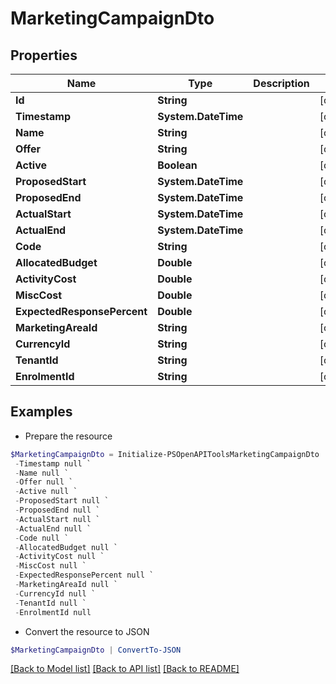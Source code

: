 # MarketingCampaignDto
## Properties

Name | Type | Description | Notes
------------ | ------------- | ------------- | -------------
**Id** | **String** |  | [optional] 
**Timestamp** | **System.DateTime** |  | [optional] 
**Name** | **String** |  | [optional] 
**Offer** | **String** |  | [optional] 
**Active** | **Boolean** |  | [optional] 
**ProposedStart** | **System.DateTime** |  | [optional] 
**ProposedEnd** | **System.DateTime** |  | [optional] 
**ActualStart** | **System.DateTime** |  | [optional] 
**ActualEnd** | **System.DateTime** |  | [optional] 
**Code** | **String** |  | [optional] 
**AllocatedBudget** | **Double** |  | [optional] 
**ActivityCost** | **Double** |  | [optional] 
**MiscCost** | **Double** |  | [optional] 
**ExpectedResponsePercent** | **Double** |  | [optional] 
**MarketingAreaId** | **String** |  | [optional] 
**CurrencyId** | **String** |  | [optional] 
**TenantId** | **String** |  | [optional] 
**EnrolmentId** | **String** |  | [optional] 

## Examples

- Prepare the resource
```powershell
$MarketingCampaignDto = Initialize-PSOpenAPIToolsMarketingCampaignDto  -Id null `
 -Timestamp null `
 -Name null `
 -Offer null `
 -Active null `
 -ProposedStart null `
 -ProposedEnd null `
 -ActualStart null `
 -ActualEnd null `
 -Code null `
 -AllocatedBudget null `
 -ActivityCost null `
 -MiscCost null `
 -ExpectedResponsePercent null `
 -MarketingAreaId null `
 -CurrencyId null `
 -TenantId null `
 -EnrolmentId null
```

- Convert the resource to JSON
```powershell
$MarketingCampaignDto | ConvertTo-JSON
```

[[Back to Model list]](../README.md#documentation-for-models) [[Back to API list]](../README.md#documentation-for-api-endpoints) [[Back to README]](../README.md)

